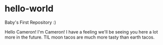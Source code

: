 # hello-world
Baby's First Repository :)

Hello Cameron! I'm Cameron! I have a feeling we'll be seeing you here a lot more in the future.
TIL moon tacos are much more tasty than earth tacos.
